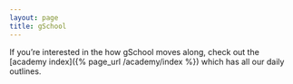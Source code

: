 ```yaml
---
layout: page
title: gSchool
---
```


If you’re interested in the how gSchool moves along, check out the [academy index]({% page_url /academy/index %}) which has all our daily outlines.